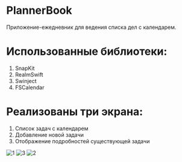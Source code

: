 # PlannerBook
Приложение-ежедневник для ведения списка дел с календарем.

# Использованные библиотеки:
1) SnapKit
2) RealmSwift
3) Swinject
4) FSCalendar

# Реализованы три экрана:
1) Список задач с календарем
2) Добавление новой задачи
3) Отображение подробностей существующей задачи

![1](https://user-images.githubusercontent.com/119200522/204354606-b794584f-88fd-4d03-bc8f-c9649c3b9f1d.png)
![3](https://user-images.githubusercontent.com/119200522/204354621-a7e6e692-bf06-4e5a-9442-3ebbe7b1b88c.png)
![2](https://user-images.githubusercontent.com/119200522/204354638-3997a377-c582-492a-8b3f-af09e2ea23be.png)

